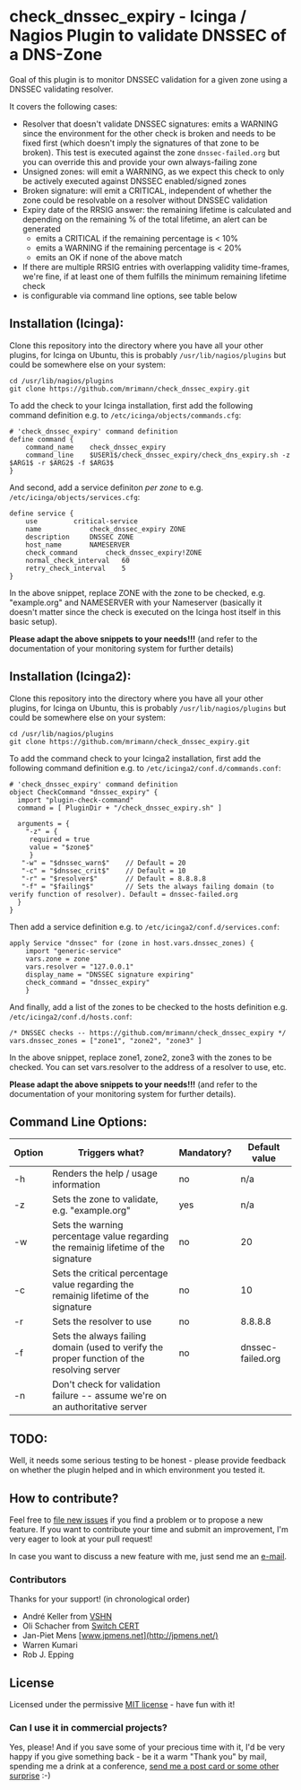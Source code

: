 # check_dnssec_expiry - Icinga / Nagios Plugin to validate DNSSEC of a DNS-Zone

Goal of this plugin is to monitor DNSSEC validation for a given zone using a DNSSEC validating resolver.

It covers the following cases:

- Resolver that doesn't validate DNSSEC signatures: emits a WARNING since the environment for the other check is broken and needs to be fixed first (which doesn't imply the signatures of that zone to be broken). This test is executed against the zone `dnssec-failed.org` but you can override this and provide your own always-failing zone
- Unsigned zones: will emit a WARNING, as we expect this check to only be actively executed against DNSSEC enabled/signed zones
- Broken signature: will emit a CRITICAL, independent of whether the zone could be resolvable on a resolver without DNSSEC validation
- Expiry date of the RRSIG answer: the remaining lifetime is calculated and depending on the remaining % of the total lifetime, an alert can be generated
  - emits a CRITICAL if the remaining percentage is < 10%
  - emits a WARNING if the remaining percentage is < 20%
  - emits an OK if none of the above match
- If there are multiple RRSIG entries with overlapping validity time-frames, we're fine, if at least one of them fulfills the minimum remaining lifetime check
- is configurable via command line options, see table below


## Installation (Icinga):

Clone this repository into the directory where you have all your other plugins, for Icinga on Ubuntu, this is probably `/usr/lib/nagios/plugins` but could be somewhere else on your system:

	cd /usr/lib/nagios/plugins
	git clone https://github.com/mrimann/check_dnssec_expiry.git

To add the check to your Icinga installation, first add the following command definition e.g. to `/etc/icinga/objects/commands.cfg`:

	# 'check_dnssec_expiry' command definition
	define command {
		command_name	check_dnssec_expiry
		command_line    $USER1$/check_dnssec_expiry/check_dns_expiry.sh -z $ARG1$ -r $ARG2$ -f $ARG3$
	}

And second, add a service definiton *per zone* to e.g. `/etc/icinga/objects/services.cfg`:

	define service {
		use			critical-service
		name			check_dnssec_expiry ZONE
		description		DNSSEC ZONE
		host_name		NAMESERVER
		check_command		check_dnssec_expiry!ZONE
		normal_check_interval	60
		retry_check_interval	5
	}


In the above snippet, replace ZONE with the zone to be checked, e.g. "example.org" and NAMESERVER with your Nameserver (basically it doesn't matter since the check is executed on the Icinga host itself in this basic setup).

**Please adapt the above snippets to your needs!!!** (and refer to the documentation of your monitoring system for further details)


## Installation (Icinga2):
Clone this repository into the directory where you have all your other plugins, for Icinga on Ubuntu, this is probably `/usr/lib/nagios/plugins` but could be somewhere else on your system:

	cd /usr/lib/nagios/plugins
	git clone https://github.com/mrimann/check_dnssec_expiry.git

To add the command check to your Icinga2 installation, first add the following command definition e.g. to `/etc/icinga2/conf.d/commands.conf`:

	# 'check_dnssec_expiry' command definition
	object CheckCommand "dnssec_expiry" {
      import "plugin-check-command"
      command = [ PluginDir + "/check_dnssec_expiry.sh" ]
    
      arguments = {
        "-z" = {
         required = true
         value = "$zone$"
         }
       "-w" = "$dnssec_warn$"    // Default = 20
       "-c" = "$dnssec_crit$"    // Default = 10
       "-r" = "$resolver$"       // Default = 8.8.8.8
       "-f" = "$failing$"        // Sets the always failing domain (to verify function of resolver). Default = dnssec-failed.org
      }
    }

Then add a service definition e.g. to `/etc/icinga2/conf.d/services.conf`:

    apply Service "dnssec" for (zone in host.vars.dnssec_zones) {
        import "generic-service"
        vars.zone = zone
        vars.resolver = "127.0.0.1"
        display_name = "DNSSEC signature expiring"
        check_command = "dnssec_expiry"
        }

And finally, add a list of the zones to be checked to the hosts definition e.g. `/etc/icinga2/conf.d/hosts.conf`:

    /* DNSSEC checks -- https://github.com/mrimann/check_dnssec_expiry */
    vars.dnssec_zones = ["zone1", "zone2", "zone3" ]

In the above snippet, replace zone1, zone2, zone3 with the zones to be checked.
You can set vars.resolver to the address of a resolver to use, etc.

**Please adapt the above snippets to your needs!!!** (and refer to the documentation of your monitoring system for further details).



## Command Line Options:

| Option | Triggers what? | Mandatory? | Default value |
| --- | --- | --- | --- |
| -h | Renders the help / usage information | no | n/a |
| -z | Sets the zone to validate, e.g. "example.org" | yes | n/a |
| -w | Sets the warning percentage value regarding the remainig lifetime of the signature | no | 20 |
| -c | Sets the critical percentage value regarding the remainig lifetime of the signature | no | 10 |
| -r | Sets the resolver to use | no | 8.8.8.8 |
| -f | Sets the always failing domain (used to verify the proper function of the resolving server | no | dnssec-failed.org |
| -n | Don't check for validation failure -- assume we're on an authoritative server |

## TODO:

Well, it needs some serious testing to be honest - please provide feedback on whether the plugin helped and in which environment you tested it.


## How to contribute?

Feel free to [file new issues](https://github.com/mrimann/check_dnssec_expiry/issues) if you find a problem or to propose a new feature. If you want to contribute your time and submit an improvement, I'm very eager to look at your pull request!

In case you want to discuss a new feature with me, just send me an [e-mail](mailto:mario@rimann.org).


### Contributors
Thanks for your support! (in chronological order)
- André Keller from [VSHN](www.vshn.ch)
- Oli Schacher from [Switch CERT](http://www.switch.ch/)
- Jan-Piet Mens [www.jpmens.net](http://jpmens.net/)
- Warren Kumari
- Rob J. Epping

## License

Licensed under the permissive [MIT license](http://opensource.org/licenses/MIT) - have fun with it!

### Can I use it in commercial projects?

Yes, please! And if you save some of your precious time with it, I'd be very happy if you give something back - be it a warm "Thank you" by mail, spending me a drink at a conference, [send me a post card or some other surprise](http://www.rimann.org/support/) :-)
